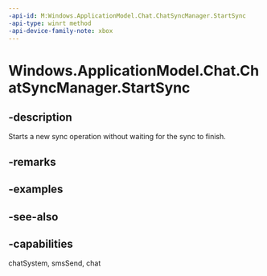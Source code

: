 ```yaml
---
-api-id: M:Windows.ApplicationModel.Chat.ChatSyncManager.StartSync
-api-type: winrt method
-api-device-family-note: xbox
---
```


<!-- Method syntax
public void StartSync()
-->

# Windows.ApplicationModel.Chat.ChatSyncManager.StartSync

## -description
Starts a new sync operation without waiting for the sync to finish.

## -remarks

## -examples

## -see-also

## -capabilities
chatSystem, smsSend, chat
